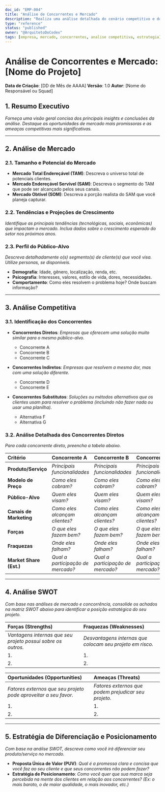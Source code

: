 ```yaml
---
doc_id: "EMP-004"
title: "Análise de Concorrentes e Mercado"
description: "Realiza uma análise detalhada do cenário competitivo e do mercado-alvo, identificando os principais concorrentes, suas estratégias, forças, fraquezas e oportunidades de diferenciação."
type: "reference"
status: "published"
owner: "@ArquitetoDoCodex"
tags: [empresa, mercado, concorrentes, analise competitiva, estrategia]
---
```


# Análise de Concorrentes e Mercado: [Nome do Projeto]

**Data de Criação**: [DD de Mês de AAAA]
**Versão**: 1.0
**Autor**: [Nome do Responsável ou Squad]

## 1. Resumo Executivo

*Forneça uma visão geral concisa dos principais insights e conclusões da análise. Destaque as oportunidades de mercado mais promissoras e as ameaças competitivas mais significativas.*

---

## 2. Análise de Mercado

### 2.1. Tamanho e Potencial do Mercado
- **Mercado Total Endereçável (TAM)**: Descreva o universo total de potenciais clientes.
- **Mercado Endereçável Servível (SAM)**: Descreva o segmento do TAM que pode ser alcançado pelos seus canais.
- **Mercado Obtível (SOM)**: Descreva a porção realista do SAM que você planeja capturar.

### 2.2. Tendências e Projeções de Crescimento
*Identifique as principais tendências (tecnológicas, sociais, econômicas) que impactam o mercado. Inclua dados sobre o crescimento esperado do setor nos próximos anos.*

### 2.3. Perfil do Público-Alvo
*Descreva detalhadamente o(s) segmento(s) de cliente(s) que você visa. Utilize personas, se disponíveis.*
- **Demografia**: Idade, gênero, localização, renda, etc.
- **Psicografia**: Interesses, valores, estilo de vida, dores, necessidades.
- **Comportamento**: Como eles resolvem o problema hoje? Onde buscam informação?

---

## 3. Análise Competitiva

### 3.1. Identificação dos Concorrentes

- **Concorrentes Diretos**: *Empresas que oferecem uma solução muito similar para o mesmo público-alvo.*
  - Concorrente A
  - Concorrente B
  - Concorrente C

- **Concorrentes Indiretos**: *Empresas que resolvem a mesma dor, mas com uma solução diferente.*
  - Concorrente D
  - Concorrente E

- **Concorrentes Substitutos**: *Soluções ou métodos alternativos que os clientes usam para resolver o problema (incluindo não fazer nada ou usar uma planilha).*
  - Alternativa F
  - Alternativa G

### 3.2. Análise Detalhada dos Concorrentes Diretos

*Para cada concorrente direto, preencha a tabela abaixo.*

| Critério | Concorrente A | Concorrente B | Concorrente C |
| :--- | :--- | :--- | :--- |
| **Produto/Serviço** | *Principais funcionalidades* | *Principais funcionalidades* | *Principais funcionalidades* |
| **Modelo de Preço** | *Como eles cobram?* | *Como eles cobram?* | *Como eles cobram?* |
| **Público-Alvo** | *Quem eles visam?* | *Quem eles visam?* | *Quem eles visam?* |
| **Canais de Marketing**| *Como eles alcançam clientes?* | *Como eles alcançam clientes?* | *Como eles alcançam clientes?* |
| **Forças** | *O que eles fazem bem?* | *O que eles fazem bem?* | *O que eles fazem bem?* |
| **Fraquezas** | *Onde eles falham?* | *Onde eles falham?* | *Onde eles falham?* |
| **Market Share (Est.)**| *Qual a participação de mercado?*| *Qual a participação de mercado?*| *Qual a participação de mercado?*|

---

## 4. Análise SWOT

*Com base nas análises de mercado e concorrência, consolide os achados na matriz SWOT abaixo para identificar a posição estratégica do seu projeto.*

| Forças (Strengths) | Fraquezas (Weaknesses) |
| :--- | :--- |
| *Vantagens internas que seu projeto possui sobre os outros.* | *Desvantagens internas que colocam seu projeto em risco.* |
| 1. | 1. |
| 2. | 2. |

| Oportunidades (Opportunities) | Ameaças (Threats) |
| :--- | :--- |
| *Fatores externos que seu projeto pode aproveitar a seu favor.* | *Fatores externos que podem prejudicar seu projeto.* |
| 1. | 1. |
| 2. | 2. |

---

## 5. Estratégia de Diferenciação e Posicionamento

*Com base na análise SWOT, descreva como você irá diferenciar seu produto/serviço no mercado.*

- **Proposta Única de Valor (PUV)**: *Qual é a promessa clara e concisa que você faz ao seu cliente e que seus concorrentes não podem fazer?*
- **Estratégia de Posicionamento**: *Como você quer que sua marca seja percebida na mente dos clientes em relação aos concorrentes? (Ex: o mais barato, o de maior qualidade, o mais inovador, etc.)*
